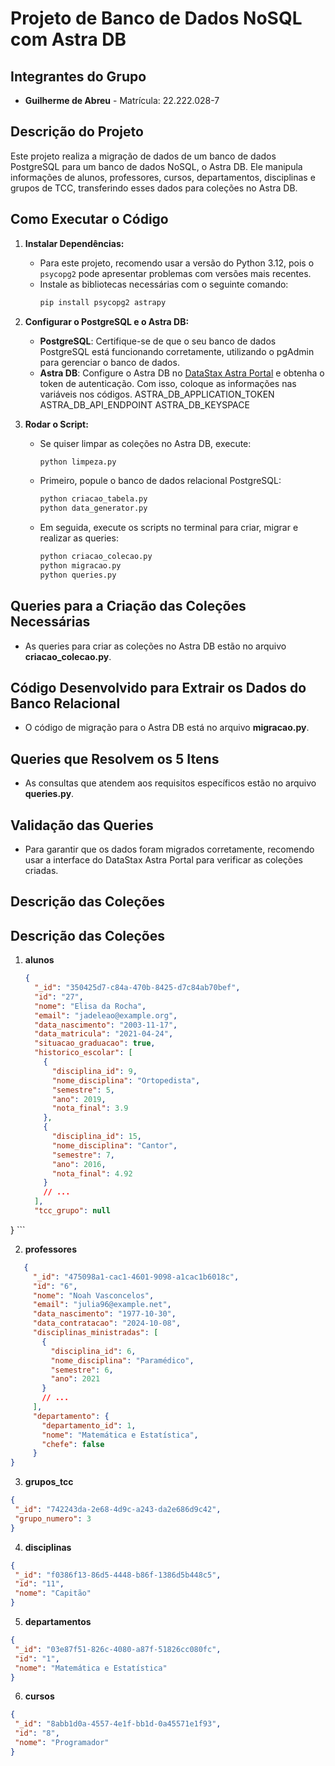 # Projeto de Banco de Dados NoSQL com Astra DB

## Integrantes do Grupo
- **Guilherme de Abreu** - Matrícula: 22.222.028-7

## Descrição do Projeto
Este projeto realiza a migração de dados de um banco de dados PostgreSQL para um banco de dados NoSQL, o Astra DB. Ele manipula informações de alunos, professores, cursos, departamentos, disciplinas e grupos de TCC, transferindo esses dados para coleções no Astra DB.

## Como Executar o Código

1. **Instalar Dependências:**
   - Para este projeto, recomendo usar a versão do Python 3.12, pois o `psycopg2` pode apresentar problemas com versões mais recentes.
   - Instale as bibliotecas necessárias com o seguinte comando:
     ```bash
     pip install psycopg2 astrapy
     ```

2. **Configurar o PostgreSQL e o Astra DB:**
   - **PostgreSQL**: Certifique-se de que o seu banco de dados PostgreSQL está funcionando corretamente, utilizando o pgAdmin para gerenciar o banco de dados.
   - **Astra DB**: Configure o Astra DB no [DataStax Astra Portal](https://astra.datastax.com/) e obtenha o token de autenticação.
   Com isso, coloque as informações nas variáveis nos códigos.
   ASTRA_DB_APPLICATION_TOKEN
   ASTRA_DB_API_ENDPOINT 
   ASTRA_DB_KEYSPACE


3. **Rodar o Script:**
   - Se quiser limpar as coleções no Astra DB, execute:
     ```bash
     python limpeza.py
     ```

   - Primeiro, popule o banco de dados relacional PostgreSQL:
     ```bash
     python criacao_tabela.py
     python data_generator.py
     ```

   - Em seguida, execute os scripts no terminal para criar, migrar e realizar as queries:
     ```bash
     python criacao_colecao.py
     python migracao.py
     python queries.py
     ```

## Queries para a Criação das Coleções Necessárias

- As queries para criar as coleções no Astra DB estão no arquivo **criacao_colecao.py**.

## Código Desenvolvido para Extrair os Dados do Banco Relacional

- O código de migração para o Astra DB está no arquivo **migracao.py**.

## Queries que Resolvem os 5 Itens

- As consultas que atendem aos requisitos específicos estão no arquivo **queries.py**.

## Validação das Queries

- Para garantir que os dados foram migrados corretamente, recomendo usar a interface do DataStax Astra Portal para verificar as coleções criadas.

## Descrição das Coleções

## Descrição das Coleções

1. **alunos**
   ```json
   {
     "_id": "350425d7-c84a-470b-8425-d7c84ab70bef",
     "id": "27",
     "nome": "Elisa da Rocha",
     "email": "jadeleao@example.org",
     "data_nascimento": "2003-11-17",
     "data_matricula": "2021-04-24",
     "situacao_graduacao": true,
     "historico_escolar": [
       {
         "disciplina_id": 9,
         "nome_disciplina": "Ortopedista",
         "semestre": 5,
         "ano": 2019,
         "nota_final": 3.9
       },
       {
         "disciplina_id": 15,
         "nome_disciplina": "Cantor",
         "semestre": 7,
         "ano": 2016,
         "nota_final": 4.92
       }
       // ...
     ],
     "tcc_grupo": null
  }
     ```

  2. **professores**
  ```json
     {
       "_id": "475098a1-cac1-4601-9098-a1cac1b6018c",
       "id": "6",
       "nome": "Noah Vasconcelos",
       "email": "julia96@example.net",
       "data_nascimento": "1977-10-30",
       "data_contratacao": "2024-10-08",
       "disciplinas_ministradas": [
         {
           "disciplina_id": 6,
           "nome_disciplina": "Paramédico",
           "semestre": 6,
           "ano": 2021
         }
         // ...
       ],
       "departamento": {
         "departamento_id": 1,
         "nome": "Matemática e Estatística",
         "chefe": false
       }
  }

  ```
   3. **grupos_tcc**
   ```json
  {
    "_id": "742243da-2e68-4d9c-a243-da2e686d9c42",
    "grupo_numero": 3
  }

  ```

   4. **disciplinas**
   ```json
  {
    "_id": "f0386f13-86d5-4448-b86f-1386d5b448c5",
    "id": "11",
    "nome": "Capitão"
  }

  ``` 

   5. **departamentos**
   ```json
  {
    "_id": "03e87f51-826c-4080-a87f-51826cc080fc",
    "id": "1",
    "nome": "Matemática e Estatística"
  }

  ```

   6. **cursos**
   ```json
  {
    "_id": "8abb1d0a-4557-4e1f-bb1d-0a45571e1f93",
    "id": "8",
    "nome": "Programador"
  }

```
